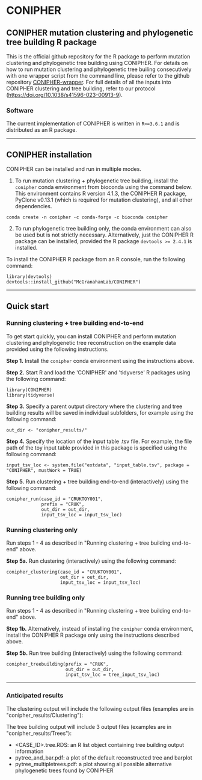 # CONIPHER

## CONIPHER mutation clustering and phylogenetic tree building R package

This is the official github repository for the R package to perform mutation clustering and phylogenetic tree building using CONIPHER. For details on how to run mutation clustering and phylogenetic tree builing consecutively with one wrapper script from the command line, please refer to the github repository [CONIPHER-wrapper](https://github.com/McGranahanLab/CONIPHER-wrapper). For full details of all the inputs into CONIPHER clustering and tree building, refer to our protocol (https://doi.org/10.1038/s41596-023-00913-9).

### Software
The current implementation of CONIPHER is written in `R>=3.6.1` and is distributed as an R package.

---
## CONIPHER installation 


CONIPHER can be installed and run in multiple modes.

1) To run mutation clustering + phylogenetic tree building, install the `conipher` conda environment from bioconda using the command below. This environment contains R version 4.1.3, the CONIPHER R package, PyClone v0.13.1 (which is required for mutation clustering), and all other dependencies.

```
conda create -n conipher -c conda-forge -c bioconda conipher
```

2) To run phylogenetic tree building only, the conda environment can also be used but is not strictly necessary. Alternatively, just the CONIPHER R package can be installed, provided the R package `devtools >= 2.4.1` is installed.

To install the CONIPHER R package from an R console, run the following command:

```
library(devtools)
devtools::install_github("McGranahanLab/CONIPHER")
```

---
## Quick start

### Running clustering + tree building end-to-end 
To get start quickly, you can install CONIPHER and perform mutation clustering and phylogenetic tree reconstruction on the example data provided using the following instructions.


**Step 1.** 
Install the `conipher` conda environment using the instructions above.

**Step 2.**
Start R and load the 'CONIPHER' and 'tidyverse' R packages using the following command:
```
library(CONIPHER)
library(tidyverse)
```

**Step 3.**
Specify a parent output directory where the clustering and tree building results will be saved in individual subfolders, for example using the following command:
```
out_dir <- "conipher_results/"
```

**Step 4.**
Specify the location of the input table .tsv file. For example, the file path of the toy input table provided in this package is specified using the following command:
```
input_tsv_loc <- system.file("extdata", "input_table.tsv", package = "CONIPHER", mustWork = TRUE)
```

**Step 5.**
Run clustering + tree building end-to-end (interactively) using the following command:
```
conipher_run(case_id = "CRUKTOY001",
             prefix = "CRUK",
             out_dir = out_dir,
             input_tsv_loc = input_tsv_loc)
```

### Running clustering only
Run steps 1 - 4 as described in "Running clustering + tree building end-to-end" above. 

**Step 5a.**
Run clustering (interactively) using the following command:

```
conipher_clustering(case_id = "CRUKTOY001", 
                    out_dir = out_dir, 
                    input_tsv_loc = input_tsv_loc)
```

### Running tree building only
Run steps 1 - 4 as described in "Running clustering + tree building end-to-end" above. 

**Step 1b.** 
Alternatively, instead of installing the `conipher` conda environment, install the CONIPHER R package only using the instructions described above.


**Step 5b.**
Run tree building (interactively) using the following command:

```
conipher_treebuilding(prefix = "CRUK",
                      out_dir = out_dir,
                      input_tsv_loc = tree_input_tsv_loc)
```


---
### Anticipated results
The clustering output will include the following output files (examples are in "conipher_results/Clustering"):


The tree building output will include 3 output files (examples are in "conipher_results/Trees"):
- <CASE_ID>.tree.RDS: an R list object containing tree building output information
- pytree_and_bar.pdf: a plot of the default reconstructed tree and barplot
- pytree_multipletrees.pdf: a plot showing all possible alternative phylogenetic trees found by CONIPHER



